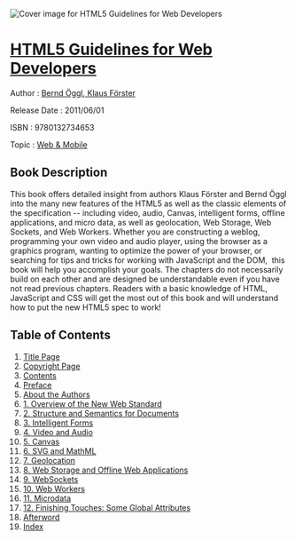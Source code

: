 ![Cover image for HTML5 Guidelines for Web Developers](https://imgdetail.ebookreading.net/cover/cover/web_mobile/EB9780132734653.jpg)

[HTML5 Guidelines for Web Developers](https://ebookreading.net/view/book/HTML5+Guidelines+for+Web+Developers-EB9780132734653_1.html "HTML5 Guidelines for Web Developers")
====================================================================================================================

Author : [Bernd Öggl](https://ebookreading.net/search/author/Bernd+%C3%96ggl),[ Klaus Förster](https://ebookreading.net/search/author/+Klaus+F%C3%B6rster)

Release Date : 2011/06/01

ISBN : 9780132734653

Topic : [Web & Mobile](https://ebookreading.net/search/category/web-mobile)

Book Description
-----------------

This book offers detailed insight from authors Klaus Förster and Bernd Öggl into the many new features of the HTML5 as well as the classic elements of the specification -- including video, audio, Canvas, intelligent forms, offline applications, and micro data, as well as geolocation, Web Storage, Web Sockets, and Web Workers. Whether you are constructing a weblog, programming your own video and audio player, using the browser as a graphics program, wanting to optimize the power of your browser, or searching for tips and tricks for working with JavaScript and the DOM,  this book will help you accomplish your goals. The chapters do not necessarily build on each other and are designed be understandable even if you have not read previous chapters. Readers with a basic knowledge of HTML, JavaScript and CSS will get the most out of this book and will understand how to put the new HTML5 spec to work!
              
Table of Contents
-----------------

1. [Title Page](https://ebookreading.net/view/book/HTML5+Guidelines+for+Web+Developers-EB9780132734653_2.html)
1. [Copyright Page](https://ebookreading.net/view/book/HTML5+Guidelines+for+Web+Developers-EB9780132734653_3.html)
1. [Contents](https://ebookreading.net/view/book/HTML5+Guidelines+for+Web+Developers-EB9780132734653_5.html)
1. [Preface](https://ebookreading.net/view/book/HTML5+Guidelines+for+Web+Developers-EB9780132734653_6.html)
1. [About the Authors](https://ebookreading.net/view/book/HTML5+Guidelines+for+Web+Developers-EB9780132734653_7.html)
1. [1. Overview of the New Web Standard](https://ebookreading.net/view/book/HTML5+Guidelines+for+Web+Developers-EB9780132734653_8.html)
1. [2. Structure and Semantics for Documents](https://ebookreading.net/view/book/HTML5+Guidelines+for+Web+Developers-EB9780132734653_9.html)
1. [3. Intelligent Forms](https://ebookreading.net/view/book/HTML5+Guidelines+for+Web+Developers-EB9780132734653_10.html)
1. [4. Video and Audio](https://ebookreading.net/view/book/HTML5+Guidelines+for+Web+Developers-EB9780132734653_11.html)
1. [5. Canvas](https://ebookreading.net/view/book/HTML5+Guidelines+for+Web+Developers-EB9780132734653_12.html)
1. [6. SVG and MathML](https://ebookreading.net/view/book/HTML5+Guidelines+for+Web+Developers-EB9780132734653_13.html)
1. [7. Geolocation](https://ebookreading.net/view/book/HTML5+Guidelines+for+Web+Developers-EB9780132734653_14.html)
1. [8. Web Storage and Offline Web Applications](https://ebookreading.net/view/book/HTML5+Guidelines+for+Web+Developers-EB9780132734653_15.html)
1. [9. WebSockets](https://ebookreading.net/view/book/HTML5+Guidelines+for+Web+Developers-EB9780132734653_16.html)
1. [10. Web Workers](https://ebookreading.net/view/book/HTML5+Guidelines+for+Web+Developers-EB9780132734653_17.html)
1. [11. Microdata](https://ebookreading.net/view/book/HTML5+Guidelines+for+Web+Developers-EB9780132734653_18.html)
1. [12. Finishing Touches: Some Global Attributes](https://ebookreading.net/view/book/HTML5+Guidelines+for+Web+Developers-EB9780132734653_19.html)
1. [Afterword](https://ebookreading.net/view/book/HTML5+Guidelines+for+Web+Developers-EB9780132734653_20.html)
1. [Index](https://ebookreading.net/view/book/HTML5+Guidelines+for+Web+Developers-EB9780132734653_21.html)
